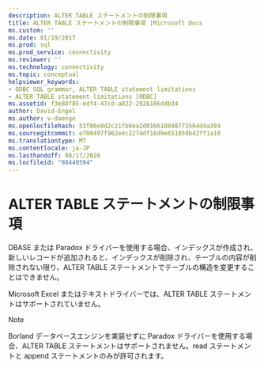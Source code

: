 ```yaml
---
description: ALTER TABLE ステートメントの制限事項
title: ALTER TABLE ステートメントの制限事項 |Microsoft Docs
ms.custom: ''
ms.date: 01/19/2017
ms.prod: sql
ms.prod_service: connectivity
ms.reviewer: ''
ms.technology: connectivity
ms.topic: conceptual
helpviewer_keywords:
- ODBC SQL grammar, ALTER TABLE statement limitations
- ALTER TABLE statement limitations [ODBC]
ms.assetid: f3e88f85-edf4-47cd-a822-292b106ddb34
author: David-Engel
ms.author: v-daenge
ms.openlocfilehash: 53f86e8d2c21fb6ea2d016610848773564d4a384
ms.sourcegitcommit: e700497f962e4c2274df16d9e651059b42ff1a10
ms.translationtype: MT
ms.contentlocale: ja-JP
ms.lasthandoff: 08/17/2020
ms.locfileid: "88449594"
---
```

# <a name="alter-table-statement-limitations"></a>ALTER TABLE ステートメントの制限事項
DBASE または Paradox ドライバーを使用する場合、インデックスが作成され、新しいレコードが追加されると、インデックスが削除され、テーブルの内容が削除されない限り、ALTER TABLE ステートメントでテーブルの構造を変更することはできません。  
  
 Microsoft Excel またはテキストドライバーでは、ALTER TABLE ステートメントはサポートされていません。  
  
> [!NOTE]  
>  Borland データベースエンジンを実装せずに Paradox ドライバーを使用する場合、ALTER TABLE ステートメントはサポートされません。read ステートメントと append ステートメントのみが許可されます。
